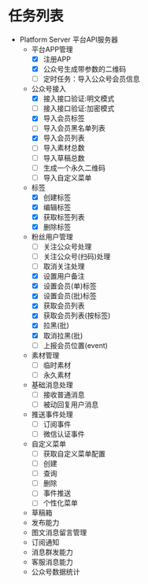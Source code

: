 # 任务列表
- Platform Server 平台API服务器
  - 平台APP管理
    - [x] 注册APP
    - [x] 公众号生成带参数的二维码
    - [ ] 定时任务：导入公众号会员信息
  - 公众号接入
    - [x] 接入接口验证:明文模式
    - [ ] 接入接口验证:加密模式
    - [x] 导入会员标签
    - [ ] 导入会员黑名单列表
    - [x] 导入会员列表
    - [ ] 导入素材总数
    - [ ] 导入草稿总数
    - [ ] 生成一个永久二维码
    - [ ] 导入自定义菜单
  - 标签
    - [x] 创建标签
    - [x] 编辑标签
    - [x] 获取标签列表
    - [x] 删除标签
  - 粉丝用户管理
    - [ ] 关注公众号处理
    - [ ] 关注公众号(扫码)处理
    - [ ] 取消关注处理
    - [x] 设置用户备注
    - [x] 设置会员(单)标签
    - [x] 设置会员(批)标签
    - [x] 获取会员列表
    - [x] 获取会员列表(按标签)
    - [x] 拉黑(批)
    - [x] 取消拉黑(批)
    - [ ] 上报会员位置(event)
  - 素材管理
    - [ ] 临时素材
    - [ ] 永久素材
  - 基础消息处理
    - [ ] 接收普通消息
    - [ ] 被动回复用户消息
  - 推送事件处理
    - [ ] 订阅事件
    - [ ] 微信认证事件
  - 自定义菜单
    - [ ] 获取自定义菜单配置
    - [ ] 创建
    - [ ] 查询
    - [ ] 删除
    - [ ] 事件推送
    - [ ] 个性化菜单
  - 草稿箱
  - 发布能力
  - 图文消息留言管理
  - 订阅通知
  - 消息群发能力
  - 客服消息能力
  - 公众号数据统计
